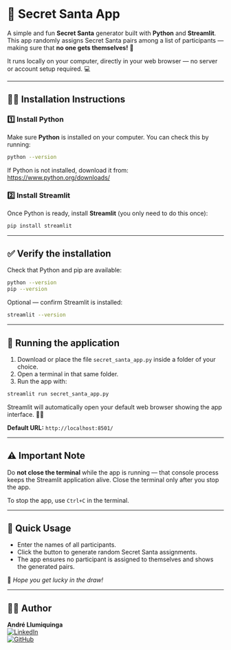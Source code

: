 # 🎁 Secret Santa App

A simple and fun **Secret Santa** generator built with **Python** and **Streamlit**.  
This app randomly assigns Secret Santa pairs among a list of participants — making sure that **no one gets themselves!** 🎄

It runs locally on your computer, directly in your web browser — no server or account setup required. 💻

---

## 🧑‍💻 Installation Instructions

### 1️⃣ Install Python
Make sure **Python** is installed on your computer. You can check this by running:

```bash
python --version
```

If Python is not installed, download it from: https://www.python.org/downloads/

### 2️⃣ Install Streamlit
Once Python is ready, install **Streamlit** (you only need to do this once):

```bash
pip install streamlit
```

---

## ✅ Verify the installation

Check that Python and pip are available:

```bash
python --version
pip --version
```

Optional — confirm Streamlit is installed:

```bash
streamlit --version
```

---

## 🚀 Running the application

1. Download or place the file `secret_santa_app.py` inside a folder of your choice.  
2. Open a terminal in that same folder.  
3. Run the app with:

```bash
streamlit run secret_santa_app.py
```

Streamlit will automatically open your default web browser showing the app interface. 🎅✨

**Default URL:** `http://localhost:8501/`

---

## ⚠️ Important Note

Do **not close the terminal** while the app is running — that console process keeps the Streamlit application alive. Close the terminal only after you stop the app.

To stop the app, use `Ctrl+C` in the terminal.

---

## 🎄 Quick Usage

- Enter the names of all participants.  
- Click the button to generate random Secret Santa assignments.  
- The app ensures no participant is assigned to themselves and shows the generated pairs.

🎉 *Hope you get lucky in the draw!*  

---

## 👨‍💻 Author

**André Llumiquinga**  
[![LinkedIn](https://img.shields.io/badge/LinkedIn-Andr%C3%A9%20Llumiquinga-blue?style=flat&logo=linkedin)](https://www.linkedin.com/in/andre-llc/)  
[![GitHub](https://img.shields.io/badge/GitHub-Andr%C3%A9%20Llumiquinga-black?style=flat&logo=github)](https://github.com/andrefernandoec2608)